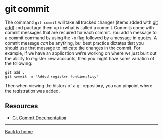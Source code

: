 # git commit
The command `git commit` will take all tracked changes (items added with [git add](./Add.md)) and package them up in what is called a commit.
Commits come with commit messages that are required for each commit. You add a message to a commit command by using the `-m` flag followed by a message in quotes.
A commit message _can_ be anything, but best practice dictates that you should use that message to indicate the changes in the commit.
For example, if we have an application we're working on where we just built out the ability to register new accounts, then you might have some variation of the following:
```
git add .
git commit -m "Added register funtionality"
```
Then when viewing the history of a git repository, you can pinpoint where the registration was added.
## Resources
- [Git Commit Documentation](https://git-scm.com/docs/git-commit)
---
[Back to home](../README.md)